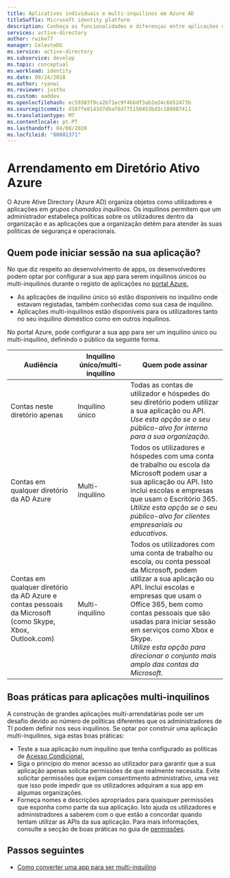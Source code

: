 ```yaml
---
title: Aplicativos individuais e multi-inquilinos em Azure AD
titleSuffix: Microsoft identity platform
description: Conheça as funcionalidades e diferenças entre aplicações de inquilino único e multi-inquilinos em Azure AD.
services: active-directory
author: rwike77
manager: CelesteDG
ms.service: active-directory
ms.subservice: develop
ms.topic: conceptual
ms.workload: identity
ms.date: 09/24/2018
ms.author: ryanwi
ms.reviewer: justhu
ms.custom: aaddev
ms.openlocfilehash: ec59383f9ca2b71ec9f4b6df3ab2e24c6b52473b
ms.sourcegitcommit: d187fe0143d7dbaf8d775150453bd3c188087411
ms.translationtype: MT
ms.contentlocale: pt-PT
ms.lasthandoff: 04/08/2020
ms.locfileid: "80881371"
---
```

# <a name="tenancy-in-azure-active-directory"></a>Arrendamento em Diretório Ativo Azure

O Azure Ative Directory (Azure AD) organiza objetos como utilizadores e aplicações em *grupos chamados inquilinos.* Os inquilinos permitem que um administrador estabeleça políticas sobre os utilizadores dentro da organização e as aplicações que a organização detém para atender às suas políticas de segurança e operacionais. 

## <a name="who-can-sign-in-to-your-app"></a>Quem pode iniciar sessão na sua aplicação?

No que diz respeito ao desenvolvimento de apps, os desenvolvedores podem optar por configurar a sua app para serem inquilinos únicos ou multi-inquilinos durante o registo de aplicações no [portal Azure.](https://portal.azure.com)
* As aplicações de inquilino único só estão disponíveis no inquilino onde estavam registadas, também conhecidas como sua casa de inquilino.
* Aplicações multi-inquilinos estão disponíveis para os utilizadores tanto no seu inquilino doméstico como em outros inquilinos.

No portal Azure, pode configurar a sua app para ser um inquilino único ou multi-inquilino, definindo o público da seguinte forma.

| Audiência | Inquilino único/multi-inquilino | Quem pode assinar | 
|----------|--------| ---------|
| Contas neste diretório apenas | Inquilino único | Todas as contas de utilizador e hóspedes do seu diretório podem utilizar a sua aplicação ou API.<br>*Use esta opção se o seu público-alvo for interno para a sua organização.* |
| Contas em qualquer diretório da AD Azure | Multi-inquilino | Todos os utilizadores e hóspedes com uma conta de trabalho ou escola da Microsoft podem usar a sua aplicação ou API. Isto inclui escolas e empresas que usam o Escritório 365.<br>*Utilize esta opção se o seu público-alvo for clientes empresariais ou educativos.* |
| Contas em qualquer diretório da AD Azure e contas pessoais da Microsoft (como Skype, Xbox, Outlook.com) | Multi-inquilino | Todos os utilizadores com uma conta de trabalho ou escola, ou conta pessoal da Microsoft, podem utilizar a sua aplicação ou API. Inclui escolas e empresas que usam o Office 365, bem como contas pessoais que são usadas para iniciar sessão em serviços como Xbox e Skype.<br>*Utilize esta opção para direcionar o conjunto mais amplo das contas da Microsoft.* | 

## <a name="best-practices-for-multi-tenant-apps"></a>Boas práticas para aplicações multi-inquilinos

A construção de grandes aplicações multi-arrendatárias pode ser um desafio devido ao número de políticas diferentes que os administradores de TI podem definir nos seus inquilinos. Se optar por construir uma aplicação multi-inquilinos, siga estas boas práticas:

* Teste a sua aplicação num inquilino que tenha configurado as políticas de [Acesso Condicional.](../azuread-dev/conditional-access-dev-guide.md)
* Siga o princípio do menor acesso ao utilizador para garantir que a sua aplicação apenas solicita permissões de que realmente necessita. Evite solicitar permissões que exijam consentimento administrativo, uma vez que isso pode impedir que os utilizadores adquiram a sua app em algumas organizações. 
* Forneça nomes e descrições apropriados para quaisquer permissões que exponha como parte da sua aplicação. Isto ajuda os utilizadores e administradores a saberem com o que estão a concordar quando tentam utilizar as APIs da sua aplicação. Para mais informações, consulte a secção de boas práticas no guia de [permissões](v2-permissions-and-consent.md).

## <a name="next-steps"></a>Passos seguintes

* [Como converter uma app para ser multi-inquilino](howto-convert-app-to-be-multi-tenant.md)
